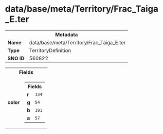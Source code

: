 <h1>data/base/meta/Territory/Frac_Taiga_E.ter</h1><table><tr><th colspan="100%">Metadata</th></tr><tr><td><b>Name</b></td><td>data/base/meta/Territory/Frac_Taiga_E.ter</td></tr><tr><td><b>Type</b></td><td>TerritoryDefinition</td></tr><tr><td><b>SNO ID</b></td><td>560822</td></tr></table>

<table><tr><th colspan="100%">Fields</th></tr><tr><td><b>color</b></td><td><table><tr><th colspan="100%">Fields</th></tr><tr><td><b>r</b></td><td><code>134</code></td></tr><tr><td><b>g</b></td><td><code>54</code></td></tr><tr><td><b>b</b></td><td><code>191</code></td></tr><tr><td><b>a</b></td><td><code>57</code></td></tr></table>

</td></tr></table>

